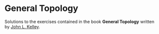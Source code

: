 General Topology
================

Solutions to the exercises contained in the book **General Topology** written by
[John L. Kelley][].

[John L. Kelley]: https://en.wikipedia.org/wiki/John_L._Kelley
